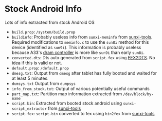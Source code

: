 # Stock Android Info

Lots of info extracted from stock Android OS

- `build.prop`: `/system/build.prop`
- `buildinfo`: Probably useless info from `sunxi-meminfo` from [sunxi-tools](https://github.com/linux-sunxi/sunxi-tools). Required modifications to `meminfo.c` to use the `sun8i` method for this device (identified as `sun9i`). This information is probably useless because A33's [dram controller](https://linux-sunxi.org/DRAM_Controller) is more like `sun9i` than early `sun8i`.
- `converted.dts`: Dts auto generated from `script.fex` using [FEX2DTS](https://github.com/SdtElectronics/FEX2DTS). No idea if this is valid or not.
- `default.prop`: `/default.prop`
- `dmesg.txt`: Output from `dmesg` after tablet has fully booted and waited for at least 5 minutes.
- `dumsys.txt` Output from `dumpsys`
- `info_from_stock.txt`: Output of various potentially useful commands
- `part_map.txt`: Partition map information extracted from `/dev/block/by-name`
- `script.bin`: Extracted from booted stock android using `sunxi-script_extractor` from [sunxi-tools](https://github.com/linux-sunxi/sunxi-tools)
- `script.fex`: `script.bin` converted to fex using `bin2fex` from [sunxi-tools](https://github.com/linux-sunxi/sunxi-tools)
